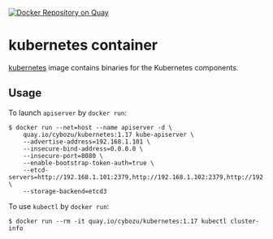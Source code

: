 [![Docker Repository on Quay](https://quay.io/repository/cybozu/kubernetes/status "Docker Repository on Quay")](https://quay.io/repository/cybozu/kubernetes)

kubernetes container
===================

[kubernetes](https://github.com/kubernetes/kubernetes) image contains binaries for the Kubernetes components.

Usage
-----

To launch `apiserver` by `docker run`:

    $ docker run --net=host --name apiserver -d \
        quay.io/cybozu/kubernetes:1.17 kube-apiserver \
        --advertise-address=192.168.1.101 \
        --insecure-bind-address=0.0.0.0 \
        --insecure-port=8080 \
        --enable-bootstrap-token-auth=true \
        --etcd-servers=http://192.168.1.101:2379,http://192.168.1.102:2379,http://192.168.1.103:2379 \
        --storage-backend=etcd3

To use `kubectl` by `docker run`:

    $ docker run --rm -it quay.io/cybozu/kubernetes:1.17 kubectl cluster-info
